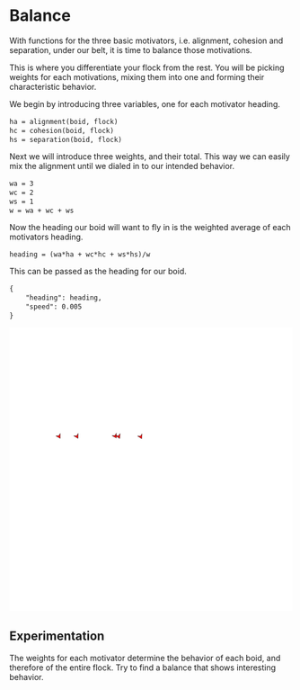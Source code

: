 # Balance
With functions for the three basic motivators, i.e. alignment, cohesion and separation, under our belt, it is time to balance those motivations.

This is where you differentiate your flock from the rest. You will be picking weights for each motivations, mixing them into one and forming their characteristic behavior.

We begin by introducing three variables, one for each motivator heading. 

```
ha = alignment(boid, flock)
hc = cohesion(boid, flock)
hs = separation(boid, flock)
```

Next we will introduce three weights, and their total. This way we can easily mix the alignment until we dialed in to our intended behavior.

```
wa = 3
wc = 2
ws = 1
w = wa + wc + ws
```

Now the heading our boid will want to fly in is the weighted average of each motivators heading.

```
heading = (wa*ha + wc*hc + ws*hs)/w
```

This can be passed as the heading for our boid.

```
{
    "heading": heading,
    "speed": 0.005
}
```

![A certain type of flock; balancing alignment, cohesion, separation](../image/balance.png)

## Experimentation
The weights for each motivator determine the behavior of each boid, and therefore of the entire flock. Try to find a balance that shows interesting behavior.